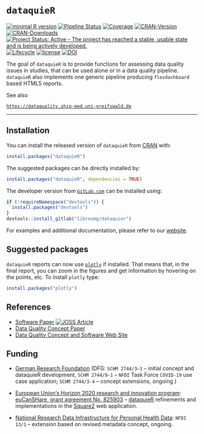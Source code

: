
<!-- README.md is generated from README.Rmd. Please edit that file -->

# `dataquieR`

<!-- badges: start -->

[![minimal R
version](https://img.shields.io/badge/R%3E%3D-3.6.0-6666ff.svg)](https://cran.r-project.org/)
[![Pipeline
Status](https://travis-ci.com/libreumg/dataquier.svg?branch=master)](https://app.travis-ci.com/gitlab/libreumg/dataquier)
[![Coverage](https://codecov.io/gl/libreumg/dataquier/branch/master/graph/badge.svg?token=79TK6GQTMG)](https://app.codecov.io/gl/libreumg/dataquier)
[![CRAN-Version](https://www.r-pkg.org/badges/version/dataquieR)](https://cran.r-project.org/package=dataquieR)
[![CRAN-Downloads](https://cranlogs.r-pkg.org/badges/dataquieR)](https://cran.r-project.org/package=dataquieR)
[![Project Status: Active – The project has reached a stable, usable
state and is being actively
developed.](https://www.repostatus.org/badges/latest/active.svg)](https://www.repostatus.org/#active)
[![`Lifecycle`](https://img.shields.io/badge/lifecycle-stable-brightgreen.svg)](https://lifecycle.r-lib.org/articles/stages.html#stable)
[![license](https://img.shields.io/badge/license-BSD_2_clause%20+%20file%20LICENSE-00be00.svg)](https://choosealicense.com/)
[![DOI](https://joss.theoj.org/papers/10.21105/joss.03093/status.svg)](https://doi.org/10.21105/joss.03093)

<!-- badges: end -->

The goal of `dataquieR` is to provide functions for assessing data
quality issues in studies, that can be used alone or in a data quality
pipeline. `dataquieR` also implements one generic pipeline producing
`flexdashboard` based HTML5 reports.

See also

[`https://dataquality.ship-med.uni-greifswald.de`](https://dataquality.ship-med.uni-greifswald.de)

------------------------------------------------------------------------

## Installation

You can install the released version of `dataquieR` from
[CRAN](https://CRAN.R-project.org/package=dataquieR) with:

``` r
install.packages("dataquieR")
```

The suggested packages can be directly installed by:

``` r
install.packages("dataquieR", dependencies = TRUE)
```

The developer version from
[`GitLab.com`](https://gitlab.com/libreumg/dataquier) can be installed
using:

``` r
if (!requireNamespace("devtools")) {
  install.packages("devtools")
}
devtools::install_gitlab("libreumg/dataquier")
```

For examples and additional documentation, please refer to our
[website](https://dataquality.ship-med.uni-greifswald.de).

## Suggested packages

`dataquieR` reports can now use
[`plotly`](https://cran.r-project.org/package=plotly) if installed. That
means that, in the final report, you can zoom in the figures and get
information by hovering on the points, etc. To install `plotly` type:

``` r
install.packages("plotly")
```

## References

- [Software Paper](https://doi.org/10.21105/joss.03093) [![JOSS
  Article](https://joss.theoj.org/papers/10.21105/joss.03093/status.svg)](https://doi.org/10.21105/joss.03093)
- [Data Quality Concept
  Paper](https://doi.org/10.1186/s12874-021-01252-7)
- [Data Quality Concept and Software Web
  Site](https://dataquality.ship-med.uni-greifswald.de)

## Funding

- [German Research Foundation](https://www.dfg.de/) (DFG:
  `SCHM 2744/3–1` – initial concept and dataquieR development,
  `SCHM 2744/9-1` – `NFDI` Task Force `COVID-19` use case application;
  `SCHM 2744/3-4` – concept extensions, ongoing )

- [European Union’s Horizon 2020 research and innovation
  program](https://research-and-innovation.ec.europa.eu/funding/funding-opportunities/funding-programmes-and-open-calls/horizon-2020_en):
  [euCanSHare, grant agreement No. 825903](http://www.eucanshare.eu/) –
  [dataquieR](https://cran.r-project.org/package=dataquieR) refinements
  and implementations in the
  [Square2](https://pubmed.ncbi.nlm.nih.gov/28423853/) web application.

- [National Research Data Infrastructure for Personal Health
  Data](https://www.nfdi4health.de/en/): `NFDI 13/1` – extension based
  on revised metadata concept, ongoing.
